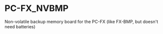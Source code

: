 # PC-FX_NVBMP
Non-volatile backup memory board for the PC-FX (like FX-BMP, but doesn't need batteries)
